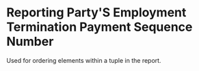# Reporting Party'S Employment Termination Payment Sequence Number
Used for ordering elements within a tuple in the report.